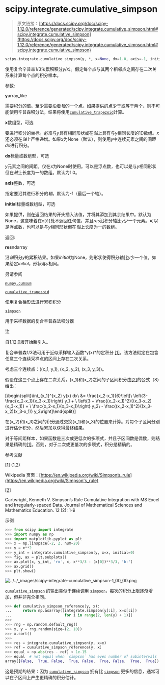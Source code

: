 # scipy.integrate.cumulative_simpson

> 原文链接：[https://docs.scipy.org/doc/scipy-1.12.0/reference/generated/scipy.integrate.cumulative_simpson.html#scipy.integrate.cumulative_simpson](https://docs.scipy.org/doc/scipy-1.12.0/reference/generated/scipy.integrate.cumulative_simpson.html#scipy.integrate.cumulative_simpson)

```py
scipy.integrate.cumulative_simpson(y, *, x=None, dx=1.0, axis=-1, initial=None)
```

使用复合辛普森1/3法累积积分*y(x)*。假定每个点与其两个相邻点之间存在二次关系来计算每个点的积分样本。

参数:

**y**array_like

需要积分的值。至少需要沿着*轴*的一个点。如果提供的点少于或等于两个，则不可能使用辛普森积分法，结果将使用[`cumulative_trapezoid`](https://docs.scipy.org/doc/scipy-1.12.0/reference/generated/scipy.integrate.cumulative_trapezoid.html#scipy.integrate.cumulative_trapezoid "scipy.integrate.cumulative_trapezoid")计算。

**x**数组型，可选

要进行积分的坐标。必须与*y*具有相同形状或在*轴*上具有与*y*相同长度的1D数组。*x*还必须在*轴*上严格递增。如果*x*为None（默认），则使用*y*中连续元素之间的间距*dx*进行积分。

**dx**标量或数组型，可选

*y*元素之间的间距。仅在*x*为None时使用。可以是浮点数，也可以是与*y*相同形状但在*轴*上长度为一的数组。默认为1.0。

**axis**整数，可选

指定要沿其进行积分的*轴*。默认为-1（最后一个轴）。

**initial**标量或数组型，可选

如果提供，则在返回结果的开头插入该值，并将其添加到其余结果中。默认为None，这意味着在`x[0]`处不返回任何值，并且*res*沿积分轴比*y*少一个元素。可以是浮点数，也可以是与*y*相同形状但在*轴*上长度为一的数组。

返回:

**res**ndarray

沿*轴*积分*y*的累积结果。如果*initial*为None，则形状使得积分轴比*y*少一个值。如果给定*initial*，形状与*y*相同。

另请参阅

[`numpy.cumsum`](https://numpy.org/devdocs/reference/generated/numpy.cumsum.html#numpy.cumsum "(在NumPy v2.0.dev0中)")

[`cumulative_trapezoid`](https://docs.scipy.org/doc/scipy-1.12.0/reference/generated/scipy.integrate.cumulative_trapezoid.html#scipy.integrate.cumulative_trapezoid "scipy.integrate.cumulative_trapezoid")

使用复合梯形法进行累积积分

[`simpson`](https://docs.scipy.org/doc/scipy-1.12.0/reference/generated/scipy.integrate.simpson.html#scipy.integrate.simpson "scipy.integrate.simpson")

用于采样数据的复合辛普森法积分器

注

自1.12.0版开始新引入。

复合辛普森1/3法可用于近似采样输入函数*y(x)*的定积分 [[1]](#rb3a817c91225-1)。该方法假定在包含任意三个连续采样点的区间上存在二次关系。

考虑三个连续点：\((x_1, y_1), (x_2, y_2), (x_3, y_3)\)。

假设在这三个点上存在二次关系，\(x_1\)和\(x_2\)之间的子区间积分由[[2]](#rb3a817c91225-2)的公式（8）给出：

\[\begin{split}\int_{x_1}^{x_2} y(x) dx\ &= \frac{x_2-x_1}{6}\left[\ \left\{3-\frac{x_2-x_1}{x_3-x_1}\right\} y_1 + \ \left\{3 + \frac{(x_2-x_1)^2}{(x_3-x_2)(x_3-x_1)} + \ \frac{x_2-x_1}{x_3-x_1}\right\} y_2\\ - \frac{(x_2-x_1)^2}{(x_3-x_2)(x_3-x_1)} y_3\right]\end{split}\]

在\(x_2\)和\(x_3\)之间的积分通过交换\(x_1\)和\(x_3\)的位置来计算。对每个子区间分别进行估计积分，然后累加以获得最终结果。

对于等间距样本，如果函数是三次或更低次的多项式，并且子区间数是偶数，则结果是精确的[[1]](#rb3a817c91225-1)。否则，对于二次或更低次的多项式，积分是精确的。

参考文献

[1] ([1](#id1),[2](#id3))

Wikipedia 页面：[https://en.wikipedia.org/wiki/Simpson’s_rule](https://en.wikipedia.org/wiki/Simpson's_rule)

[[2](#id2)]

Cartwright, Kenneth V. Simpson’s Rule Cumulative Integration with MS Excel and Irregularly-spaced Data. Journal of Mathematical Sciences and Mathematics Education. 12 (2): 1-9

示例

```py
>>> from scipy import integrate
>>> import numpy as np
>>> import matplotlib.pyplot as plt
>>> x = np.linspace(-2, 2, num=20)
>>> y = x**2
>>> y_int = integrate.cumulative_simpson(y, x=x, initial=0)
>>> fig, ax = plt.subplots()
>>> ax.plot(x, y_int, 'ro', x, x**3/3 - (x[0])**3/3, 'b-')
>>> ax.grid()
>>> plt.show() 
```

![../../_images/scipy-integrate-cumulative_simpson-1_00_00.png](../Images/88e7cd2977177c7eb259b90059a4d9c3.png)

[`cumulative_simpson`](#scipy.integrate.cumulative_simpson "scipy.integrate.cumulative_simpson") 的输出类似于连续调用 [`simpson`](scipy.integrate.simpson.html#scipy.integrate.simpson "scipy.integrate.simpson")，每次的积分上限逐渐增加，但并非完全相同。

```py
>>> def cumulative_simpson_reference(y, x):
...     return np.asarray([integrate.simpson(y[:i], x=x[:i])
...                        for i in range(2, len(y) + 1)])
>>>
>>> rng = np.random.default_rng()
>>> x, y = rng.random(size=(2, 10))
>>> x.sort()
>>>
>>> res = integrate.cumulative_simpson(y, x=x)
>>> ref = cumulative_simpson_reference(y, x)
>>> equal = np.abs(res - ref) < 1e-15
>>> equal  # not equal when `simpson` has even number of subintervals
array([False,  True, False,  True, False,  True, False,  True,  True]) 
```

这是预期的结果：因为 [`cumulative_simpson`](#scipy.integrate.cumulative_simpson "scipy.integrate.cumulative_simpson") 拥有比 [`simpson`](scipy.integrate.simpson.html#scipy.integrate.simpson "scipy.integrate.simpson") 更多的信息，通常可以在子区间上产生更精确的积分估计。
